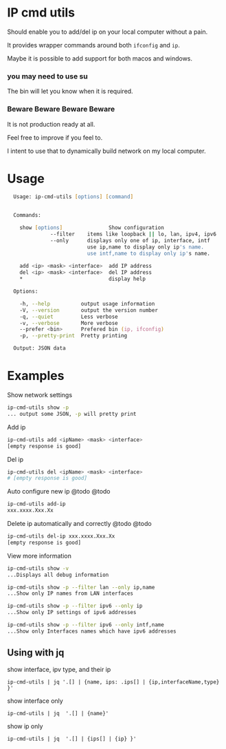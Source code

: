 # IP cmd utils

Should enable you to add/del ip on your local computer without a pain.

It provides wrapper commands around both ```ifconfig``` and ```ip```.

Maybe it is possible to add support for both macos and windows. 

### you may need to use su

The bin will let you know when it is required.


### Beware Beware Beware Beware

It is not production ready at all. 

Feel free to improve if you feel to. 

I intent to use that to dynamically build network on my local computer.


# Usage

```zsh
  Usage: ip-cmd-utils [options] [command]


  Commands:

    show [options]               Show configuration
              --filter    items like loopback || lo, lan, ipv4, ipv6
              --only      displays only one of ip, interface, intf
                          use ip,name to display only ip's name.
                          use intf,name to display only ip's name.
              
    add <ip> <mask> <interface>  add IP address
    del <ip> <mask> <interface>  del IP address
    *                            display help

  Options:

    -h, --help          output usage information
    -V, --version       output the version number
    -q, --quiet         Less verbose
    -v, --verbose       More verbose
    --prefer <bin>      Prefered bin (ip, ifconfig)
    -p, --pretty-print  Pretty printing

  Output: JSON data

```

# Examples

Show network settings
```zsh
ip-cmd-utils show -p
... output some JSON, -p will pretty print
```

Add ip
```zsh
ip-cmd-utils add <ipName> <mask> <interface>
[empty response is good]
```

Del ip
```zsh
ip-cmd-utils del <ipName> <mask> <interface>
# [empty response is good]
```

Auto configure new ip @todo @todo
```zsh
ip-cmd-utils add-ip
xxx.xxxx.Xxx.Xx
```

Delete ip automatically and correctly @todo @todo
```zsh
ip-cmd-utils del-ip xxx.xxxx.Xxx.Xx
[empty response is good]
```

View more information
```zsh
ip-cmd-utils show -v
...Displays all debug information
```

```zsh
ip-cmd-utils show -p --filter lan --only ip,name
...Show only IP names from LAN interfaces
```

```zsh
ip-cmd-utils show -p --filter ipv6 --only ip
...Show only IP settings of ipv6 addresses
```

```zsh
ip-cmd-utils show -p --filter ipv6 --only intf,name
...Show only Interfaces names which have ipv6 addresses
```



## Using with jq

show interface, ipv type, and their ip
```
ip-cmd-utils | jq '.[] | {name, ips: .ips[] | {ip,interfaceName,type} }'
```

show interface only
```
ip-cmd-utils | jq  '.[] | {name}'
```

show ip only
```
ip-cmd-utils | jq  '.[] | {ips[] | {ip} }'
```